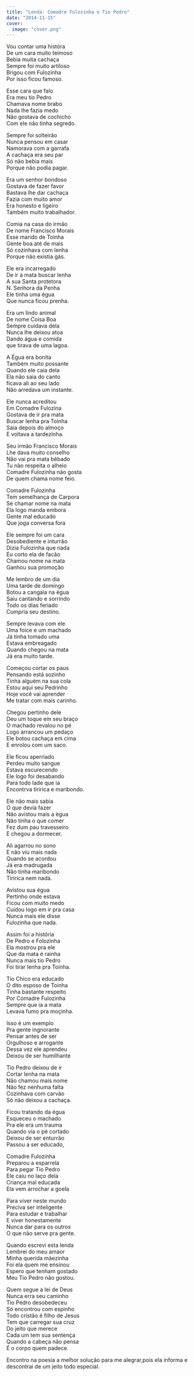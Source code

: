 ```yaml
---
title: "Lenda: Comadre Fulozinha e Tio Pedro"
date: "2014-11-15"
cover:
  image: "cover.png"
---
```


Vou contar uma históra  
De um cara muito teimoso  
Bebia muita cachaça  
Sempre foi muito artiloso  
Brigou com Fulozinha  
Por isso ficou famoso.  

Esse cara que falo  
Era meu tio Pedro  
Chamava nome brabo  
Nada lhe fazia medo  
Não gostava de cochicho  
Com ele não tinha segredo.  

Sempre foi solteirão  
Nunca pensou em casar  
Namorava com a garrafa  
A cachaça era seu par  
Só não bebia mais  
Porque não podia pagar.  

Era um senhor bondoso  
Gostava de fazer favor  
Bastava lhe dar cachaça  
Fazia com muito amor  
Era honesto e ligeiro  
Também muito trabalhador.  

<!-- pagebreak -->

Comia na casa do irmão  
De nome Francisco Morais  
Esse marido de Toinha  
Gente boa até de mais  
Só cozinhava com lenha  
Porque não existia gás.  

Ele era incarregado  
De ir a mata buscar lenha  
A sua Santa protetora  
N. Senhora da Penha  
Ele tinha uma égua  
Que nunca ficou prenha.  

Era um lindo animal  
De nome Coisa Boa  
Sempre cuidava dela  
Nunca lhe deixou atoa  
Dando água e comida  
que tirava de uma lagoa.  

A Égua era bonita  
Também muito possante  
Quando ele caia dela  
Ela não saia do canto  
ficava ali ao seu lado  
Não arredava um instante.  

<!-- pagebreak -->

Ele nunca acreditou  
Em Comadre Fulozina  
Gostava de ir pra mata  
Buscar lenha pra Toinha  
Saia depois do almoço  
E voltava a tardezinha.  

Seu irmão Francisco Morais  
Lhe dava muito conselho  
Não vai pra mata bêbado  
Tu não respeita o alheio  
Comadre Fulozinha não gosta  
De quem chama nome feio.  

Comadre Fulozinha  
Tem semelhança de Carpora  
Se chamar nome na mata  
Ela logo manda embora  
Gente mal educado  
Que joga conversa fora  

Ele sempre foi um cara  
Desobediente e inturrão  
Dizia Fulozinha que nada  
Eu corto ela de facão  
Chamou nome na mata  
Ganhou sua promoção  

<!-- pagebreak -->

Me lembro de um dia  
Uma tarde de domingo  
Botou a cangaia na égua  
Saiu cantando e sorrindo  
Todo os dias feriado  
Cumpria seu destino.  

Sempre levava com ele  
Uma foice e um machado  
Já tinha tomado uma  
Estava embreagado  
Quando chegou na mata  
Já era muito tarde.  

Começou cortar os paus  
Pensando está sozinho  
Tinha alguém na sua cola  
Estou aqui  seu Pedrinho  
Hoje você vai aprender  
Me tratar com mais carinho.  

Chegou pertinho dele  
Deu um toque em seu braço  
O machado revalou no pé  
Logo arrancou um pedaço  
Ele botou cachaça em cima  
E enrolou com um saco.  

<!-- pagebreak -->

Ele ficou aperriado  
Perdeu muito sangue  
Estava escurecendo  
Ele logo foi desabando  
Para todo lade que ia  
Encontrva tiririca e maribondo.  

Ele não mais sabia  
O que devia fazer  
Não avistou mais a ègua  
Não tinha o que comer  
Fez dum pau  travesseiro  
E chegou a dormecer.  

Ali agarrou no sono  
E não viu mais nada  
Quando se acordou  
Já era madrugada  
Não tinha maribondo  
Tiririca nem nada.  

Avistou sua égua  
Pertinho onde estava  
Ficou com muito medo  
Cuidou logo em ir pra casa  
Nunca mais ele disse  
Fulozinha que nada.  

<!-- pagebreak -->

Assim foi a história  
De Pedro e Folozinha  
Ela mostrou pra ele  
Que da mata é rainha  
Nunca mais tio Pedro  
Foi tirar lenha pra Toinha.  

Tio Chico era educado  
O dito esposo de Toinha  
Tinha bastante respeito  
Por Comadre Fulozinha  
Sempre que ia a mata  
Levava fumo pra moçinha.  

Isso é um exemplo  
Pra gente ingnorante  
Pensar antes de ser  
Orgulhoso e arrogante  
Dessa vez ele aprendeu  
Deixou de ser humilhante  

Tio Pedro deixou de ir  
Cortar lenha na mata  
Não chamou mais nome  
Não fez nenhuma falta  
Cozinhava com carvão  
Só não deixou a cachaça.  

<!-- pagebreak -->

Ficou tratando da égua  
Esqueceu o machado  
Pra ele era um trauma  
Quando via o pé cortado  
Deixou de ser enturrão  
Passou a ser educado,  

Comadre  Fulozinha  
Preparou a esparrela  
Para pegar Tio Pedro  
Ele caiu no laço dela  
Criança mal educada  
Ela vem arrochar a goela  

Para viver neste mundo  
Preciva ser inteligente  
Para estudar e trabalhar  
E viver honestamente  
Nunca dar para os outros  
O que não serve pra gente.  

Quando escrevi esta lenda  
Lembrei do meu amaor  
Minha querida mãezinha  
Foi ela quem me ensinou  
Espero que tenham gostado  
Meu Tio Pedro não gostou.  

<!-- pagebreak -->

Quem segue a lei de Deus  
Nunca erra seu caminho  
Tio Pedro desobedeceu  
Só encontrou com espinho  
Todo cristão é filho de Jesus  
Tem que carregar sua cruz  
Do jeito que merece  
Cada um tem sua sentença  
Quando a cabeça não pensa  
É o corpo quem padece.  

Encontro na poesia a melhor solução para me alegrar,pois ela informa e descontrai de um jeito todo especial.
